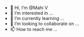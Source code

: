 - 👋 Hi, I’m @Mahi V
- 👀 I’m interested in ...
- 🌱 I’m currently learning ...
- 💞️ I’m looking to collaborate on ...
- 📫 How to reach me ...

<!---
Mahi113v/Mahi113v is a ✨ special ✨ repository because its `README.md` (this file) appears on your GitHub profile.
You can click the Preview link to take a look at your changes.
--->
